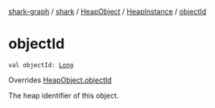 [shark-graph](../../../index.md) / [shark](../../index.md) / [HeapObject](../index.md) / [HeapInstance](index.md) / [objectId](./object-id.md)

# objectId

`val objectId: `[`Long`](https://kotlinlang.org/api/latest/jvm/stdlib/kotlin/-long/index.html)

Overrides [HeapObject.objectId](../object-id.md)

The heap identifier of this object.

